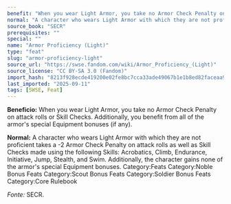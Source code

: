 ```yaml
---
benefit: "When you wear Light Armor, you take no Armor Check Penalty on attack rolls or Skill Checks. Additionally, you benefit from all of the armor's special Equipment bonuses (if any)."
normal: "A character who wears Light Armor with which they are not proficient takes a -2 Armor Check Penalty on attack rolls as well as Skill Checks made using the following Skills: Acrobatics, Climb, Endurance, Initiative, Jump, Stealth, and Swim. Additionally, the character gains none of the armor's special Equipment bonuses. Category:Feats Category:Noble Bonus Feats Category:Scout Bonus Feats Category:Soldier Bonus Feats Category:Core Rulebook"
source_book: "SECR"
prerequisites: ""
special: ""
name: "Armor Proficiency (Light)"
type: "feat"
slug: "armor-proficiency-light"
source_url: "https://swse.fandom.com/wiki/Armor_Proficiency_(Light)"
source_license: "CC BY-SA 3.0 (Fandom)"
import_hash: "8213f928ecde419200e02fe8bc7cca33ade49067b1e1b8ed82faceaa9ef6492b"
last_imported: "2025-09-11"
tags: [SWSE, Feat]
---
```

**Beneficio:** When you wear Light Armor, you take no Armor Check Penalty on attack rolls or Skill Checks. Additionally, you benefit from all of the armor's special Equipment bonuses (if any).

**Normal:** A character who wears Light Armor with which they are not proficient takes a -2 Armor Check Penalty on attack rolls as well as Skill Checks made using the following Skills: Acrobatics, Climb, Endurance, Initiative, Jump, Stealth, and Swim. Additionally, the character gains none of the armor's special Equipment bonuses. Category:Feats Category:Noble Bonus Feats Category:Scout Bonus Feats Category:Soldier Bonus Feats Category:Core Rulebook

*Fonte:* SECR.